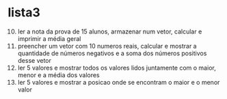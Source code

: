 # lista3
10. ler a nota da prova de 15 alunos, armazenar num vetor, calcular e imprimir a média geral
11. preencher um vetor com 10 numeros reais, calcular e mostrar a quantidade de números negativos e a soma dos números positivos desse vetor
12. ler 5 valores e mostrar todos os valores lidos juntamente com o maior, menor e a média dos valores
13. ler 5 valores e mostrar a posicao onde se encontram o maior e o menor valor 
